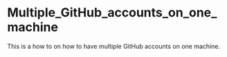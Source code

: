 # Multiple_GitHub_accounts_on_one_machine
This is a how to on how to have multiple GitHub accounts on one machine.
